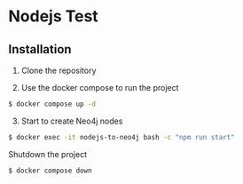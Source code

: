 # Nodejs Test

## Installation

1. Clone the repository

2. Use the docker compose to run the project

```bash
$ docker compose up -d
```

3. Start to create Neo4j nodes

```bash
$ docker exec -it nodejs-to-neo4j bash -c "npm run start"
```


Shutdown the project

```bash
$ docker compose down
```
